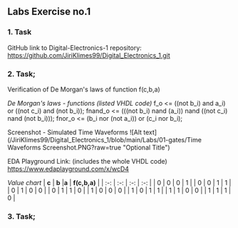 ## Labs Exercise no.1


### 1. Task
GitHub link to Digital-Electronics-1 repository:
https://github.com/JiriKlimes99/Digital_Electronics_1.git

### 2. Task;
Verification of De Morgan's laws of function f(c,b,a)

_De Morgan's laws - functions (listed VHDL code)_
    f_o       <= ((not b_i) and a_i) or ((not c_i) and (not b_i));
    fnand_o   <= (((not b_i) nand (a_i)) nand ((not c_i) nand (not b_i)));
    fnor_o    <= (b_i nor (not a_i)) or (c_i nor b_i);

Screenshot - Simulated Time Waveforms
![Alt text](/JiriKlimes99/Digital_Electronics_1/blob/main/Labs/01-gates/Time Waveforms Screenshot.PNG?raw=true "Optional Title")


EDA Playground Link:
(includes the whole VHDL code)
https://www.edaplayground.com/x/wcD4


_Value chart_
| **c** | **b** |**a** | **f(c,b,a)** |
| :-: | :-: | :-: | :-: |
| 0 | 0 | 0 | 1 |
| 0 | 0 | 1 | 1 |
| 0 | 1 | 0 | 0 |
| 0 | 1 | 1 | 0 |
| 1 | 0 | 0 | 0 |
| 1 | 0 | 1 | 1 |
| 1 | 1 | 0 | 0 |
| 1 | 1 | 1 | 0 |



### 3. Task;